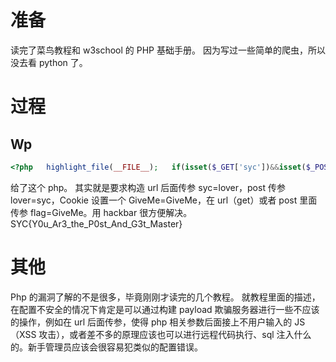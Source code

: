 # 准备
读完了菜鸟教程和 w3school 的 PHP 基础手册。
因为写过一些简单的爬虫，所以没去看 python 了。
# 过程
## Wp
```php
<?php   highlight_file(__FILE__);   if(isset($_GET['syc'])&&isset($_POST['lover'])){    $syc=$_GET['syc'];    $lover=$_POST['lover'];       if($syc=="lover"&&$lover=="syc"){           echo "congratulate!!!you have finished the first level"."<br>";           if(isset($_COOKIE['GiveMe'])&&isset($_REQUEST['flag'])){            $cookie=$_COOKIE['GiveMe'];            $flag=$_REQUEST['flag'];               if($cookie=="GiveMe"&&$flag==$cookie){                   echo file_get_contents('/flag');               }           }       }   }
```
给了这个 php。
其实就是要求构造 url 后面传参 syc=lover，post 传参 lover=syc，Cookie 设置一个 GiveMe=GiveMe，在 url（get）或者 post 里面传参 flag=GiveMe。用 hackbar 很方便解决。
SYC{Y0u_Ar3_the_P0st_And_G3t_Master}
# 其他
Php 的漏洞了解的不是很多，毕竟刚刚才读完的几个教程。
就教程里面的描述，在配置不安全的情况下肯定是可以通过构建 payload 欺骗服务器进行一些不应该的操作，例如在 url 后面传参，使得 php 相关参数后面接上不用户输入的 JS（XSS 攻击），或者差不多的原理应该也可以进行远程代码执行、sql 注入什么的。新手管理员应该会很容易犯类似的配置错误。
